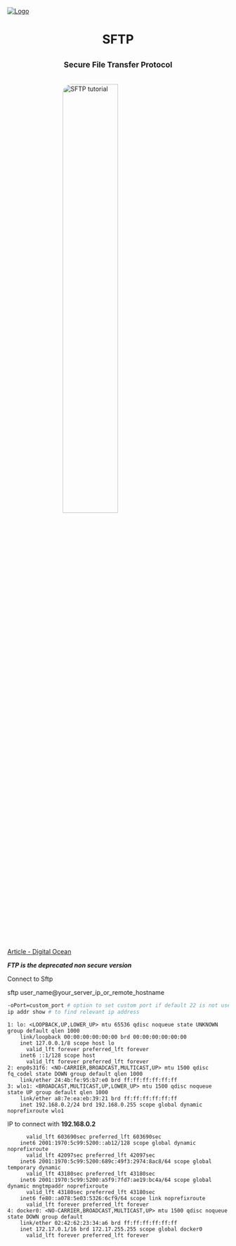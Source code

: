 <head>
 
  <link 
    href="https://fonts.googleapis.com/css?family=Fira+Mono:500&display=swap" 
    rel="stylesheet">
    <script src="https://code.jquery.com/jquery-3.5.1.min.js" integrity="sha256-9/aliU8dGd2tb6OSsuzixeV4y/faTqgFtohetphbbj0=" crossorigin="anonymous"></script>
<style> 
body ::selection {
  /*highlighting*/
  background: transparent;
  text-shadow: 
    1px  0px 1px ,
    0px  1px 1px ,
    -1px  0px 1px ,
    0px -1px 1px ,
    0px  1px black ,
    1px  0px black ,
    -1px  0px black ,
    0px -1px black ;
  text-outline: black;  
}
#topImg {
  display: block;
  margin: 0 auto;
  width: 50%;
  border-radius: 20px;
}
h1, h2{
  text-align: center;
}

</style>
</head>    
<div id="stack-container">
  <a href=""><img src="" alt="Logo"></a>
</div>


#  <span class="react" title='Secure File Transfer Protocol'>SFTP</span> 

## <small class="Teal">Secure File Transfer Protocol</small>
<br>

<img id='topImg' src="https://images.prismic.io/digitalocean/0b619d51-a723-4748-997f-39ed5697a540_intro-to-cloud.jpg?auto=compress,format" alt="SFTP tutorial">


[Article - Digital Ocean](https://www.digitalocean.com/community/tutorials/how-to-use-sftp-to-securely-transfer-files-with-a-remote-server)

<b><i class="HotPink"><span class="text-red-500" title="File Transfer Protocol">FTP</span> is the deprecated non secure version</i></b>

<div class="text-2xl leading-none border-yellow-500 bg-gray-900 border-dotted p-5">
<p class="text-green-500 font-bold">Connect to Sftp</p>
<p class="text-blue-500 font-mono text-sm">sftp user_name@your_server_ip_or_remote_hostname

</p>

</div>



``` bash
-oPort=custom_port # option to set custom port if default 22 is not used 
ip addr show # to find relevant ip address
```

    1: lo: <LOOPBACK,UP,LOWER_UP> mtu 65536 qdisc noqueue state UNKNOWN group default qlen 1000
        link/loopback 00:00:00:00:00:00 brd 00:00:00:00:00:00
        inet 127.0.0.1/8 scope host lo
          valid_lft forever preferred_lft forever
        inet6 ::1/128 scope host 
          valid_lft forever preferred_lft forever
    2: enp0s31f6: <NO-CARRIER,BROADCAST,MULTICAST,UP> mtu 1500 qdisc fq_codel state DOWN group default qlen 1000
        link/ether 24:4b:fe:95:b7:e0 brd ff:ff:ff:ff:ff:ff
    3: wlo1: <BROADCAST,MULTICAST,UP,LOWER_UP> mtu 1500 qdisc noqueue state UP group default qlen 1000
        link/ether a8:7e:ea:eb:39:21 brd ff:ff:ff:ff:ff:ff
        inet 192.168.0.2/24 brd 192.168.0.255 scope global dynamic noprefixroute wlo1
IP to connect with <b class="HotPink">192.168.0.2</b>

          valid_lft 603690sec preferred_lft 603690sec
        inet6 2001:1970:5c99:5200::ab12/128 scope global dynamic noprefixroute 
          valid_lft 42097sec preferred_lft 42097sec
        inet6 2001:1970:5c99:5200:689c:49f3:2974:8ac8/64 scope global temporary dynamic 
          valid_lft 43180sec preferred_lft 43180sec
        inet6 2001:1970:5c99:5200:a5f9:7fd7:ae19:bc4a/64 scope global dynamic mngtmpaddr noprefixroute 
          valid_lft 43180sec preferred_lft 43180sec
        inet6 fe80::a078:5e03:5326:6cf9/64 scope link noprefixroute 
          valid_lft forever preferred_lft forever
    4: docker0: <NO-CARRIER,BROADCAST,MULTICAST,UP> mtu 1500 qdisc noqueue state DOWN group default 
        link/ether 02:42:62:23:34:a6 brd ff:ff:ff:ff:ff:ff
        inet 172.17.0.1/16 brd 172.17.255.255 scope global docker0
          valid_lft forever preferred_lft forever


